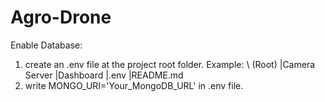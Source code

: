 # Agro-Drone

Enable Database:
1. create an .env file at the project root folder.
    Example:
            \ (Root)
            |Camera Server
            |Dashboard
            |.env
            |README.md
2. write MONGO_URI='Your_MongoDB_URL' in .env file.
